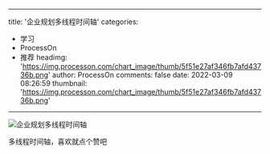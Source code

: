 
---
title: '企业规划多线程时间轴'
categories: 
 - 学习
 - ProcessOn
 - 推荐
headimg: 'https://img.processon.com/chart_image/thumb/5f51e27af346fb7afd43736b.png'
author: ProcessOn
comments: false
date: 2022-03-09 08:26:59
thumbnail: 'https://img.processon.com/chart_image/thumb/5f51e27af346fb7afd43736b.png'
---

<div>   
<img class="thumb" alt="企业规划多线程时间轴" src="https://img.processon.com/chart_image/thumb/5f51e27af346fb7afd43736b.png" referrerpolicy="no-referrer">
<p>多线程时间轴，喜欢就点个赞吧</p>  
</div>
            